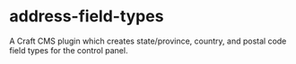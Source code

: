 # address-field-types
A Craft CMS plugin which creates state/province, country, and postal code field types for the control panel.
